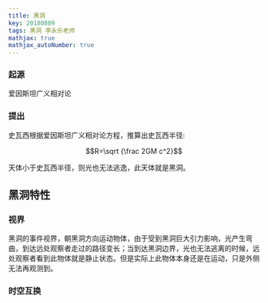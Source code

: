 ```yaml
---
title: 黑洞
key: 20180809
tags: 黑洞 李永乐老师
mathjax: true
mathjax_autoNumber: true
---
```


### 起源
爱因斯坦广义相对论
<!--more-->
### 提出
史瓦西根据爱因斯坦广义相对论方程，推算出史瓦西半径:

$$R=\sqrt {\frac 2GM c^2}$$

天体小于史瓦西半径，则光也无法逃逸，此天体就是黑洞。

## 黑洞特性
### 视界
黑洞的事件视界，朝黑洞方向运动物体，由于受到黑洞巨大引力影响，光产生弯曲，到达远处观察者走过的路径变长；当到达黑洞边界，光也无法逃离的时候，远处观察者看到此物体就是静止状态。但是实际上此物体本身还是在运动，只是外侧无法再观测到。

### 时空互换
